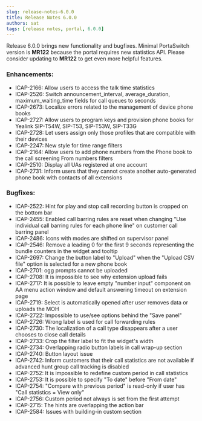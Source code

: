 ```yaml
---
slug: release-notes-6.0.0
title: Release Notes 6.0.0
authors: sat
tags: [release notes, portal, 6.0.0]
---
```


Release 6.0.0 brings new functionality and bugfixes. 
Minimal PortaSwitch version is **MR122** because the portal requires new statistics API. Please consider updating to **MR122** to get even more helpful features.

### Enhancements:
- ICAP-2166: Allow users to access the talk time statistics
- ICAP-2526: Switch announcement_interval, average_duration, maximum_waiting_time fields for call queues to seconds
- ICAP-2673: Localize errors related to the management of device phone books
- ICAP-2727: Allow users to program keys and provision phone books for Yealink SIP-T54W, SIP-T53, SIP-T53W, SIP-T33G
- ICAP-2728: Let users assign only those profiles that are compatible with their devices
- ICAP-2247: New style for time range filters
- ICAP-2164: Allow users to add phone numbers from the Phone book to the call screening From numbers filters
- ICAP-2510: Display all UAs registered at one account
- ICAP-2731: Inform users that they cannot create another auto-generated phone book with contacts of all extensions
<!--truncate-->

### Bugfixes:
- ICAP-2522: Hint for play and stop call recording button is cropped on the bottom bar
- ICAP-2455: Enabled call barring rules are reset when changing "Use individual call barring rules for each phone line" on customer call barring panel
- ICAP-2486: Icons with modes are shifted on supervisor panel
- ICAP-2546: Remove a leading 0 for the first 9 seconds representing the bundle counters in the widget and tooltip
- ICAP-2697: Сhange the button label to "Upload" when the "Upload CSV file" option is selected for a new phone book
- ICAP-2701: ogg prompts cannot be uploaded
- ICAP-2708: It is impossible to see why extension upload fails
- ICAP-2717: It is possible to leave empty "number input" component on AA menu action window and default answering timeout on extension page
- ICAP-2719: Select is automatically opened after user removes data or uploads the MOH
- ICAP-2722: Impossible to use/see options behind the "Save panel"
- ICAP-2726: Wrong label is used for call forwarding rules
- ICAP-2730: The localization of a call type disappears after a user chooses to close call details
- ICAP-2733: Crop the filter label to fit the widget's width
- ICAP-2734: Overlapping radio button labels in call wrap-up section
- ICAP-2740: Button layout issue
- ICAP-2742: Inform customers that their call statistics are not available if advanced hunt group call tracking is disabled
- ICAP-2752: It is impossible to redefine custom period in call statistics
- ICAP-2753: It is possible to specify "To date" before "From date"
- ICAP-2754: "Compare with previous period" is read-only if user has "Call statistics = View only"
- ICAP-2756: Custom period not always is set from the first attempt
- ICAP-2715: The hints are overlapping the action bar
- ICAP-2584: Issues with building-in custom section